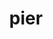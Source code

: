 ---
category: 4-letters
denotation: null
name: pier
reference_link: https://www.etymonline.com/word/pier
root_language: null
root_name: null
title: pier
type: free
word_sums:
- respelling: pier
  sum: 'Pier + '
---